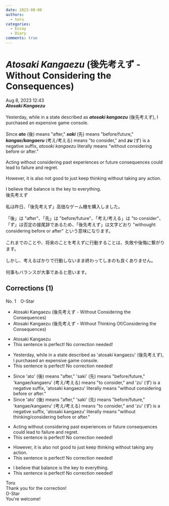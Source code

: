 ```yaml
---
date: 2023-08-08
authors:
  - toru
categories:
  - Essay
  - Diary
comments: true
---
```


# <strong><em>Atosaki Kangaezu</strong></em> (後先考えず - Without Considering the Consequences)
<div class="date">Aug 8, 2023 12:43</div>
<div id="post"><div id="body_show_ori">
<strong><em>Atosaki Kangaezu</strong></em><br/><br/>Yesterday, while in a state described as <strong><em>atosaki kangaezu</em></strong> (後先考えず), I purchased an expensive game console.<br/><br/>Since <strong><em>ato</em></strong> (後) means "after," <strong><em>saki</em></strong> (先) means "before/future," <strong><em>kangae/kangaeru</em></strong> (考え/考える) means "to consider," and <strong><em>zu</em></strong> (ず) is a negative suffix, <em>atosaki kangaezu</em> literally means "without considering before or after."<br/><br/>Acting without considering past experiences or future consequences could lead to failure and regret.<br/><br/>However, it is also not good to just keep thinking without taking any action.<br/><br/>I believe that balance is the key to everything.
</div></div>

<!-- more -->

<div id="post_ja"><div id="body_show_mo">
後先考えず<br/><br/>私は昨日、「後先考えず」高価なゲーム機を購入しました。<br/><br/>「後」は "after"、「先」は "before/future"、「考え/考える」は "to consider"、「ず」は否定の接尾辞であるため、「後先考えず」は文字どおり "withought considering before or after" という意味になります。<br/><br/>これまでのことや、将来のことを考えずに行動することは、失敗や後悔に繋がります。<br/><br/>しかし、考えるばかりで行動しないまま終わってしまのも良くありません。<br/><br/>何事もバランスが大事であると思います。
</div></div>

## Corrections (1)
<div id="block"><div class="first_name"> No. 1　<span class="just_name">O-Star</span></div><div id="block2">
<ul class="correction_field">
<li class="incorrect">Atosaki Kangaezu (後先考えず - Without Considering the Consequences)</li>
<li class="corrected correct">
Atosaki Kangaezu (後先考えず - Without <span class="f_blue">Thinking Of/Considering</span> the Consequences)
</li>
</ul>
<ul class="correction_field">
<li class="incorrect">Atosaki Kangaezu</li>
<li class="corrected perfect">This sentence is perfect! No correction needed!</li>
</ul>
<ul class="correction_field">
<li class="incorrect">Yesterday, while in a state described as 'atosaki kangaezu' (後先考えず), I purchased an expensive game console.</li>
<li class="corrected perfect">This sentence is perfect! No correction needed!</li>
</ul>
<ul class="correction_field">
<li class="incorrect">Since 'ato' (後) means "after," 'saki' (先) means "before/future," 'kangae/kangaeru' (考え/考える) means "to consider," and 'zu' (ず) is a negative suffix, 'atosaki kangaezu' literally means "without considering before or after."</li>
<li class="corrected correct">
Since 'ato' (後) means "after," 'saki' (先) means "before/future," 'kangae/kangaeru' (考え/考える) means "to consider," and 'zu' (ず) is a negative suffix, 'atosaki kangaezu' literally means "without <span class="f_blue">thinking/considering </span>before or after."
</li>
</ul>
<ul class="correction_field">
<li class="incorrect">Acting without considering past experiences or future consequences could lead to failure and regret.</li>
<li class="corrected perfect">This sentence is perfect! No correction needed!</li>
</ul>
<ul class="correction_field">
<li class="incorrect">However, it is also not good to just keep thinking without taking any action.</li>
<li class="corrected perfect">This sentence is perfect! No correction needed!</li>
</ul>
<ul class="correction_field">
<li class="incorrect">I believe that balance is the key to everything.</li>
<li class="corrected perfect">This sentence is perfect! No correction needed!</li>
</ul>
</div><div class="name"><span class="just_name">Toru</span><br>
Thank you for the correction!
</div>
<div class="name"><span class="just_name">O-Star</span><br>
You're welcome!
</div>
</div>
